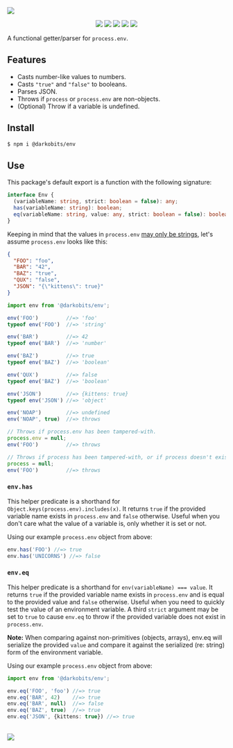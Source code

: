 <a href="#top" id="top">
  <img src="https://user-images.githubusercontent.com/441546/102321952-36c9aa00-3f33-11eb-84f0-d568a5632e93.png" style="max-width: 100%">
</a>
<p align="center">
  <a href="https://www.npmjs.com/package/@darkobits/env"><img src="https://img.shields.io/npm/v/@darkobits/env.svg?style=flat-square"></a>
  <a href="https://github.com/darkobits/env/actions?query=workflow%3ACI"><img src="https://img.shields.io/github/workflow/status/darkobits/env/CI/master?style=flat-square"></a>
  <a href="https://app.codecov.io/gh/darkobits/env/branch/master"><img src="https://img.shields.io/codecov/c/github/darkobits/env/master?style=flat-square"></a>
  <a href="https://depfu.com/repos/github/darkobits/env"><img src="https://img.shields.io/depfu/darkobits/env?style=flat-square"></a>
  <a href="https://conventionalcommits.org"><img src="https://img.shields.io/static/v1?label=commits&message=conventional&style=flat-square&color=398AFB"></a>
</p>

A functional getter/parser for `process.env`.

## Features

- Casts number-like values to numbers.
- Casts `"true"` and `"false"` to booleans.
- Parses JSON.
- Throws if `process` or `process.env` are non-objects.
- (Optional) Throw if a variable is undefined.

## Install

```bash
$ npm i @darkobits/env
```

## Use

This package's default export is a function with the following signature:

```ts
interface Env {
  (variableName: string, strict: boolean = false): any;
  has(variableName: string): boolean;
  eq(variableName: string, value: any, strict: boolean = false): boolean;
}
```

Keeping in mind that the values in `process.env` [may only be strings](https://nodejs.org/api/process.html#process_process_env), let's assume `process.env` looks like this:

```json
{
  "FOO": "foo",
  "BAR": "42",
  "BAZ": "true",
  "QUX": "false",
  "JSON": "{\"kittens\": true}"
}
```

```ts
import env from '@darkobits/env';

env('FOO')         //=> 'foo'
typeof env('FOO')  //=> 'string'

env('BAR')         //=> 42
typeof env('BAR')  //=> 'number'

env('BAZ')         //=> true
typeof env('BAZ')  //=> 'boolean'

env('QUX')         //=> false
typeof env('BAZ')  //=> 'boolean'

env('JSON')        //=> {kittens: true}
typeof env('JSON') //=> 'object'

env('NOAP')        //=> undefined
env('NOAP', true)  //=> throws

// Throws if process.env has been tampered-with.
process.env = null;
env('FOO')         //=> throws

// Throws if process has been tampered-with, or if process doesn't exist.
process = null;
env('FOO')         //=> throws
```

### `env.has`

This helper predicate is a shorthand for `Object.keys(process.env).includes(x)`. It returns `true` if the provided variable name exists in `process.env` and `false` otherwise. Useful when you don't care what the value of a variable is, only whether it is set or not.

Using our example `process.env` object from above:

```ts
env.has('FOO') //=> true
env.has('UNICORNS') //=> false
```

### `env.eq`

This helper predicate is a shorthand for `env(variableName) === value`. It returns `true` if the provided variable name exists in `process.env` and is equal to the provided value and `false` otherwise. Useful when you need to quickly test the value of an environment variable. A third `strict` argument may be set to `true` to cause `env.eq` to throw if the provided variable does not exist in `process.env`.

**Note:** When comparing against non-primitives (objects, arrays), env.eq will serialize the provided `value` and compare it against the serialized (re: string) form of the environment variable.

Using our example `process.env` object from above:

```ts
import env from '@darkobits/env';

env.eq('FOO', 'foo') //=> true
env.eq('BAR', 42)    //=> true
env.eq('BAR', null)  //=> false
env.eq('BAZ', true)  //=> true
env.eq('JSON', {kittens: true}) //=> true
```

<br />
<a href="#top">
  <img src="https://user-images.githubusercontent.com/441546/102322726-5e6d4200-3f34-11eb-89f2-c31624ab7488.png" style="max-width: 100%;">
</a>
